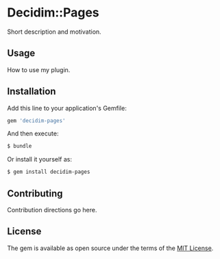 # Decidim::Pages
Short description and motivation.

## Usage
How to use my plugin.

## Installation
Add this line to your application's Gemfile:

```ruby
gem 'decidim-pages'
```

And then execute:
```bash
$ bundle
```

Or install it yourself as:
```bash
$ gem install decidim-pages
```

## Contributing
Contribution directions go here.

## License
The gem is available as open source under the terms of the [MIT License](http://opensource.org/licenses/MIT).
